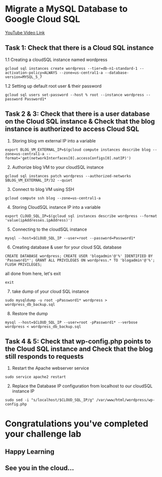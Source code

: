 # Migrate a MySQL Database to Google Cloud SQL

[YouTube Video Link](https://youtu.be/uKXyvbhFx6o)


## Task 1: Check that there is a Cloud SQL instance

1.1 Creating a cloudSQL instance named wordpress
```
gcloud sql instances create wordpress --tier=db-n1-standard-1 --activation-policy=ALWAYS --zone=us-central1-a --database-version=MYSQL_5_7
```
1.2 Setting up default root user & their password
```
gcloud sql users set-password --host % root --instance wordpress --password Password1*
```

## Task 2 & 3: Check that there is a user database on the Cloud SQL instance & Check that the blog instance is authorized to access Cloud SQL

1. Storing blog vm external IP into a variable
```
export BLOG_VM_EXTERNAL_IP=$(gcloud compute instances describe blog --zone=us-central1-a --format='get(networkInterfaces[0].accessConfigs[0].natIP)')
```
2. Authorize blog VM to your cloudSQL instance
```
gcloud sql instances patch wordpress --authorized-networks $BLOG_VM_EXTERNAL_IP/32 --quiet
```
3. Connect to blog VM using SSH
```
gcloud compute ssh blog --zone=us-central1-a
```
4. Storing CloudSQL instance IP into a variable
```
export CLOUD_SQL_IP=$(gcloud sql instances describe wordpress --format 'value(ipAddresses.ipAddress)')
```
5. Connecting to the cloudSQL instance
```
mysql --host=$CLOUD_SQL_IP --user=root --password=Password1*
```
6. Creating database & user for your cloud SQL database
```
CREATE DATABASE wordpress; CREATE USER 'blogadmin'@'%' IDENTIFIED BY 'Password1*'; GRANT ALL PRIVILEGES ON wordpress.* TO 'blogadmin'@'%'; FLUSH PRIVILEGES;
```
all done from here, let's exit
```
exit
```
7. take dump of your cloud SQL instance
```
sudo mysqldump -u root -pPassword1* wordpress > wordpress_db_backup.sql
```
8. Restore the dump 
```
mysql --host=$CLOUD_SQL_IP --user=root -pPassword1* --verbose wordpress < wordpress_db_backup.sql
```

## Task 4 & 5: Check that wp-config.php points to the Cloud SQL instance and Check that the blog still responds to requests

1. Restart the Apache webserver service
```
sudo service apache2 restart
```
2. Replace the Database IP configuration from localhost to our cloudSQL instance IP
```
sudo sed -i "s/localhost/$CLOUD_SQL_IP/g" /var/www/html/wordpress/wp-config.php
```


# Congratulations you've completed your challenge lab
## Happy Learning
## See you in the cloud...
